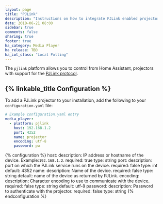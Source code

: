 ```yaml
---
layout: page
title: "PJLink"
description: "Instructions on how to integrate PJLink enabled projectors into Home Assistant."
date: 2018-06-21 08:00
sidebar: true
comments: false
sharing: true
footer: true
ha_category: Media Player
ha_release: TBD
ha_iot_class: "Local Polling"
---
```


The `pjlink` platform allows you to control from Home Assistant, projectors with support for the [PJLink protocol](http://pjlink.jbmia.or.jp/english/index.html).

## {% linkable_title Configuration %}

To add a PJLink projector  to your installation, add the following to your `configuration.yaml` file:

```yaml
# Example configuration.yaml entry
media_player:
  - platform: pjlink
    host: 192.168.1.2
    port: 4352
    name: projector
    encoding: utf-8
    password: pw
```

{% configuration %}
host:
  description: IP address or hostname of the device. Example:`192.168.1.2`.
  required: true
  type: string
port:
  description: port on which the PJLink service runs on the device.
  required: false
  type: int
  default: 4352
name:
  description: Name of the device.
  required: false
  type: string
  default: name of the device as returned by PJLink.
encoding:
  description: Character encoding to use to communicate with the device.
  required: false
  type: string
  default: utf-8
password:
  description: Password to authenticate with the projector.
  required: false
  type: string
{% endconfiguration %}
